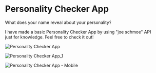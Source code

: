 # Personality Checker App
What does your name reveal about your personality?

I have made a basic Personality Checker App by using "joe schmoe" API just for knowledge. Feel free to check it out!

![Personality Checker App](https://user-images.githubusercontent.com/43209917/132135907-2974a291-d20b-45b9-94ae-ed223f0f9a4c.png)

![Personality Checker App_1](https://user-images.githubusercontent.com/43209917/132135911-1f92cac0-c9e4-4067-b6f4-e72db1017fd0.png)

![Personality Checker App - Mobile](https://user-images.githubusercontent.com/43209917/132135905-6a47c29c-85cf-400b-bc78-4ca5fe7607a1.png)

